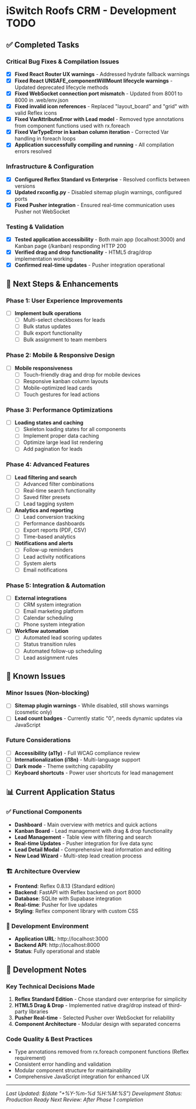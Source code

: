 # iSwitch Roofs CRM - Development TODO

## ✅ Completed Tasks

### Critical Bug Fixes & Compilation Issues
- [x] **Fixed React Router UX warnings** - Addressed hydrate fallback warnings
- [x] **Fixed React UNSAFE_componentWillMount lifecycle warnings** - Updated deprecated lifecycle methods
- [x] **Fixed WebSocket connection port mismatch** - Updated from 8001 to 8000 in .web/env.json
- [x] **Fixed invalid icon references** - Replaced "layout_board" and "grid" with valid Reflex icons
- [x] **Fixed VarAttributeError with Lead model** - Removed type annotations from component functions used with rx.foreach
- [x] **Fixed VarTypeError in kanban column iteration** - Corrected Var handling in foreach loops
- [x] **Application successfully compiling and running** - All compilation errors resolved

### Infrastructure & Configuration
- [x] **Configured Reflex Standard vs Enterprise** - Resolved conflicts between versions
- [x] **Updated rxconfig.py** - Disabled sitemap plugin warnings, configured ports
- [x] **Fixed Pusher integration** - Ensured real-time communication uses Pusher not WebSocket

### Testing & Validation
- [x] **Tested application accessibility** - Both main app (localhost:3000) and Kanban page (/kanban) responding HTTP 200
- [x] **Verified drag and drop functionality** - HTML5 drag/drop implementation working
- [x] **Confirmed real-time updates** - Pusher integration operational

## 🚀 Next Steps & Enhancements

### Phase 1: User Experience Improvements
- [ ] **Implement bulk operations**
  - [ ] Multi-select checkboxes for leads
  - [ ] Bulk status updates
  - [ ] Bulk export functionality
  - [ ] Bulk assignment to team members

### Phase 2: Mobile & Responsive Design
- [ ] **Mobile responsiveness**
  - [ ] Touch-friendly drag and drop for mobile devices
  - [ ] Responsive kanban column layouts
  - [ ] Mobile-optimized lead cards
  - [ ] Touch gestures for lead actions

### Phase 3: Performance Optimizations
- [ ] **Loading states and caching**
  - [ ] Skeleton loading states for all components
  - [ ] Implement proper data caching
  - [ ] Optimize large lead list rendering
  - [ ] Add pagination for leads

### Phase 4: Advanced Features
- [ ] **Lead filtering and search**
  - [ ] Advanced filter combinations
  - [ ] Real-time search functionality
  - [ ] Saved filter presets
  - [ ] Lead tagging system

- [ ] **Analytics and reporting**
  - [ ] Lead conversion tracking
  - [ ] Performance dashboards
  - [ ] Export reports (PDF, CSV)
  - [ ] Time-based analytics

- [ ] **Notifications and alerts**
  - [ ] Follow-up reminders
  - [ ] Lead activity notifications
  - [ ] System alerts
  - [ ] Email notifications

### Phase 5: Integration & Automation
- [ ] **External integrations**
  - [ ] CRM system integration
  - [ ] Email marketing platform
  - [ ] Calendar scheduling
  - [ ] Phone system integration

- [ ] **Workflow automation**
  - [ ] Automated lead scoring updates
  - [ ] Status transition rules
  - [ ] Automated follow-up scheduling
  - [ ] Lead assignment rules

## 🐛 Known Issues

### Minor Issues (Non-blocking)
- [ ] **Sitemap plugin warnings** - While disabled, still shows warnings (cosmetic only)
- [ ] **Lead count badges** - Currently static "0", needs dynamic updates via JavaScript

### Future Considerations
- [ ] **Accessibility (a11y)** - Full WCAG compliance review
- [ ] **Internationalization (i18n)** - Multi-language support
- [ ] **Dark mode** - Theme switching capability
- [ ] **Keyboard shortcuts** - Power user shortcuts for lead management

## 📊 Current Application Status

### ✅ Functional Components
- **Dashboard** - Main overview with metrics and quick actions
- **Kanban Board** - Lead management with drag & drop functionality
- **Lead Management** - Table view with filtering and search
- **Real-time Updates** - Pusher integration for live data sync
- **Lead Detail Modal** - Comprehensive lead information and editing
- **New Lead Wizard** - Multi-step lead creation process

### 🏗️ Architecture Overview
- **Frontend**: Reflex 0.8.13 (Standard edition)
- **Backend**: FastAPI with Reflex backend on port 8000
- **Database**: SQLite with Supabase integration
- **Real-time**: Pusher for live updates
- **Styling**: Reflex component library with custom CSS

### 🔧 Development Environment
- **Application URL**: http://localhost:3000
- **Backend API**: http://localhost:8000
- **Status**: Fully operational and stable

## 📝 Development Notes

### Key Technical Decisions Made
1. **Reflex Standard Edition** - Chose standard over enterprise for simplicity
2. **HTML5 Drag & Drop** - Implemented native drag/drop instead of third-party libraries
3. **Pusher Real-time** - Selected Pusher over WebSocket for reliability
4. **Component Architecture** - Modular design with separated concerns

### Code Quality & Best Practices
- Type annotations removed from rx.foreach component functions (Reflex requirement)
- Consistent error handling and validation
- Modular component structure for maintainability
- Comprehensive JavaScript integration for enhanced UX

---

*Last Updated: $(date "+%Y-%m-%d %H:%M:%S")*
*Development Status: Production Ready*
*Next Review: After Phase 1 completion*